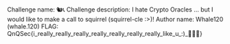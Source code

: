 Challenge name: 🐿️📞
Challenge description: I hate Crypto Oracles ... but I would like to make a call to squirrel (squirrel-cle :>)!
Author name: Whale120 (whale.120)
FLAG: QnQSec{i_really_really_really_really_really_really_really_like_u_:)_🎹🎼🐋}
